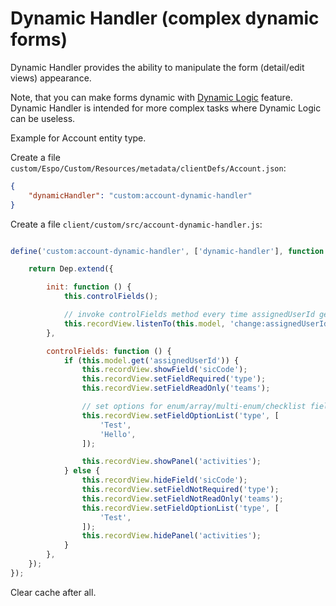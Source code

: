 # Dynamic Handler (complex dynamic forms)

Dynamic Handler provides the ability to manipulate the form (detail/edit views) appearance.

Note, that you can make forms dynamic with [Dynamic Logic](../administration/dynamic-logic.md) feature. Dynamic Handler is intended for more complex tasks where Dynamic Logic can be useless.

Example for Account entity type.

Create a file `custom/Espo/Custom/Resources/metadata/clientDefs/Account.json`:

```json
{
    "dynamicHandler": "custom:account-dynamic-handler"
}
```

Create a file `client/custom/src/account-dynamic-handler.js`:

```js

define('custom:account-dynamic-handler', ['dynamic-handler'], function (Dep) {

    return Dep.extend({

        init: function () {
            this.controlFields();

            // invoke controlFields method every time assignedUserId gets changed
            this.recordView.listenTo(this.model, 'change:assignedUserId', this.controlFields.bind(this));
        },

        controlFields: function () {
            if (this.model.get('assignedUserId')) {
                this.recordView.showField('sicCode');
                this.recordView.setFieldRequired('type');
                this.recordView.setFieldReadOnly('teams');

                // set options for enum/array/multi-enum/checklist fields
                this.recordView.setFieldOptionList('type', [
                    'Test',
                    'Hello',
                ]);

                this.recordView.showPanel('activities');
            } else {
                this.recordView.hideField('sicCode');
                this.recordView.setFieldNotRequired('type');
                this.recordView.setFieldNotReadOnly('teams');
                this.recordView.setFieldOptionList('type', [
                    'Test',
                ]);
                this.recordView.hidePanel('activities');
            }
        },
    });
});

```

Clear cache after all.
